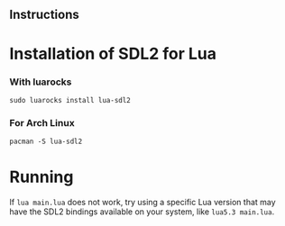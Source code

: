 Instructions
------------

# Installation of SDL2 for Lua

### With luarocks

`sudo luarocks install lua-sdl2`

### For Arch Linux

`pacman -S lua-sdl2`

# Running

If `lua main.lua` does not work, try using a specific Lua version that may have the SDL2 bindings available on your system, like `lua5.3 main.lua`.
